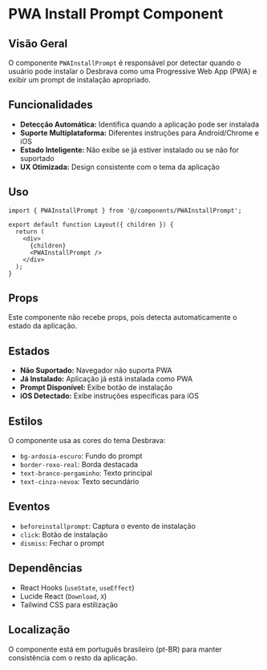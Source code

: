 # PWA Install Prompt Component

## Visão Geral

O componente `PWAInstallPrompt` é responsável por detectar quando o usuário pode instalar o Desbrava como uma Progressive Web App (PWA) e exibir um prompt de instalação apropriado.

## Funcionalidades

- **Detecção Automática:** Identifica quando a aplicação pode ser instalada
- **Suporte Multiplataforma:** Diferentes instruções para Android/Chrome e iOS
- **Estado Inteligente:** Não exibe se já estiver instalado ou se não for suportado
- **UX Otimizada:** Design consistente com o tema da aplicação

## Uso

```tsx
import { PWAInstallPrompt } from '@/components/PWAInstallPrompt';

export default function Layout({ children }) {
  return (
    <div>
      {children}
      <PWAInstallPrompt />
    </div>
  );
}
```

## Props

Este componente não recebe props, pois detecta automaticamente o estado da aplicação.

## Estados

- **Não Suportado:** Navegador não suporta PWA
- **Já Instalado:** Aplicação já está instalada como PWA
- **Prompt Disponível:** Exibe botão de instalação
- **iOS Detectado:** Exibe instruções específicas para iOS

## Estilos

O componente usa as cores do tema Desbrava:
- `bg-ardosia-escuro`: Fundo do prompt
- `border-roxo-real`: Borda destacada
- `text-branco-pergaminho`: Texto principal
- `text-cinza-nevoa`: Texto secundário

## Eventos

- `beforeinstallprompt`: Captura o evento de instalação
- `click`: Botão de instalação
- `dismiss`: Fechar o prompt

## Dependências

- React Hooks (`useState`, `useEffect`)
- Lucide React (`Download`, `X`)
- Tailwind CSS para estilização

## Localização

O componente está em português brasileiro (pt-BR) para manter consistência com o resto da aplicação.
